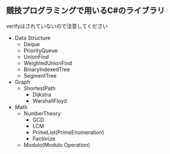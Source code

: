 ## 競技プログラミングで用いるC#のライブラリ
verifyはされていないので注意してください
- Data Structure
  - Deque
  - PriorityQueue
  - UnionFind
  - WeightedUnionFind
  - BinaryIndexedTree
  - SegmentTree
- Graph
  - ShortestPath
    - Dijkstra
    - WarshallFloyd
- Math
  - NumberTheory
    - GCD
    - LCM
    - PrimeList(PrimeEnumeration)
    - Factorize
  - Modulo(Modulo Operation)
